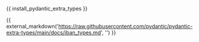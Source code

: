 {{ install_pydantic_extra_types }}

{{ external_markdown('https://raw.githubusercontent.com/pydantic/pydantic-extra-types/main/docs/iban_types.md', '') }}